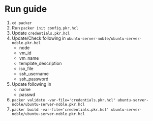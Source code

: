 # Run guide
1. `cd packer`
2. Run `packer init config.pkr.hcl`
3. Update `credentials.pkr.hcl`
4. Update/Check following in `ubuntu-server-noble/ubuntu-server-noble.pkr.hcl`
    - node
    - vm_id
    - vm_name
    - template_description
    - iso_file
    - ssh_username
    - ssh_password
5. Update following in 
    - name
    - passwd
4. `packer validate -var-file='credentials.pkr.hcl' ubuntu-server-noble/ubuntu-server-noble.pkr.hcl`
5. `packer build -var-file='credentials.pkr.hcl' ubuntu-server-noble/ubuntu-server-noble.pkr.hcl`
